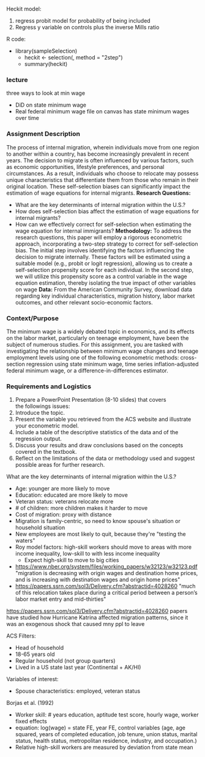 Heckit model:
1. regress probit model for probability of being included
2. Regress y variable on controls plus the inverse Mills ratio

R code:
- library(sampleSelection)
	- heckit <- selection(, method = "2step")
	- summary(heckit)

### lecture
three ways to look at min wage
- DiD on state minimum wage
- Real federal minimum wage
file on canvas has state minimum wages over time
### **Assignment Description**
The process of internal migration, wherein individuals move from one region to another within a country, has become increasingly prevalent in recent years. The decision to migrate is often influenced by various factors, such as economic opportunities, lifestyle preferences, and personal circumstances. As a result, individuals who choose to relocate may possess unique characteristics that differentiate them from those who remain in their original location. These self-selection biases can significantly impact the estimation of wage equations for internal migrants.
**Research Questions:**
- What are the key determinants of internal migration within the U.S.?
- How does self-selection bias affect the estimation of wage equations for internal migrants?
- How can we effectively correct for self-selection when estimating the wage equation for internal immigrants?
**Methodology:**
To address the research questions, this paper will employ a rigorous econometric approach, incorporating a two-step strategy to correct for self-selection bias. The initial step involves identifying the factors influencing the decision to migrate internally. These factors will be estimated using a suitable model (e.g., probit or logit regression), allowing us to create a self-selection propensity score for each individual. In the second step, we will utilize this propensity score as a control variable in the wage equation estimation, thereby isolating the true impact of other variables on wage
**Data:**
From the American Community Survey, download data regarding key individual characteristics, migration history, labor market outcomes, and other relevant socio-economic factors.
### **Context/Purpose**
The minimum wage is a widely debated topic in economics, and its effects on the labor market, particularly on teenage employment, have been the subject of numerous studies. For this assignment, you are tasked with investigating the relationship between minimum wage changes and teenage employment levels using one of the following econometric methods: cross-section regression using state minimum wage, time series inflation-adjusted federal minimum wage, or a difference-in-differences estimator.
### **Requirements and Logistics**
1. Prepare a PowerPoint Presentation (8-10 slides) that covers the followings issues: 
2. Introduce the topic. 
3. Present the variable you retrieved from the ACS website and illustrate your econometric model. 
4. Include a table of the descriptive statistics of the data and of the regression output. 
5. Discuss your results and draw conclusions based on the concepts covered in the textbook.  
6. Reflect on the limitations of the data or methodology used and suggest possible areas for further research.


What are the key determinants of internal migration within the U.S.?
- Age: younger are more likely to move
- Education: educated are more likely to move
- Veteran status: veterans relocate more
- \# of children: more children makes it harder to move
- Cost of migration: proxy with distance
- Migration is family-centric, so need to know spouse's situation or household situation
- New employees are most likely to quit, because they're "testing the waters"
- Roy model factors: high-skill workers should move to areas with more income inequality, low-skill to with less income inequality
	- Expect high-skill to move to big cities
- https://www.nber.org/system/files/working_papers/w32123/w32123.pdf "migration is decreasing with origin wages and destination home prices, and is increasing with destination wages and origin home prices"
- https://papers.ssrn.com/sol3/Delivery.cfm?abstractid=4028260 "much of this relocation takes place during a critical period between a person’s labor market entry and mid-thirties"

https://papers.ssrn.com/sol3/Delivery.cfm?abstractid=4028260 papers have studied how Hurricane Katrina affected migration patterns, since it was an exogenous shock that caused mny ppl to leave


ACS Filters:
- Head of household
- 18-65 years old
- Regular household (not group quarters)
- Lived in a US state last year (Continental + AK/HI)

Variables of interest:
- Spouse characteristics: employed, veteran status

Borjas et al. (1992)
- Worker skill: # years education, aptitude test score, hourly wage, worker fixed effects
- equation: log(wage) = state FE, year FE, control variables (age, age squared, years of completed education, job tenure, union status, marital status, health status, metropolitan residence, industry, and occupation.)
- Relative high-skill workers are measured by deviation from state mean